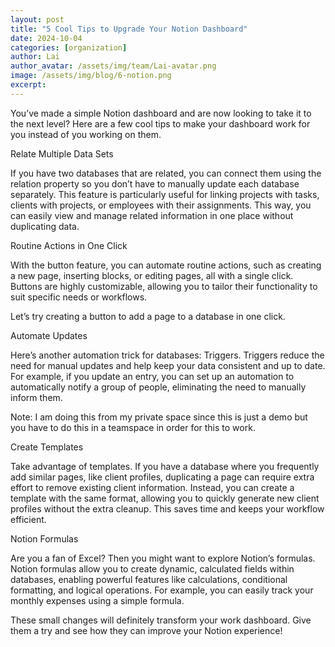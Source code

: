 ```yaml
---
layout: post
title: "5 Cool Tips to Upgrade Your Notion Dashboard"
date: 2024-10-04
categories: [organization]
author: Lai
author_avatar: /assets/img/team/Lai-avatar.png
image: /assets/img/blog/6-notion.png
excerpt:
---
```


You’ve made a simple Notion dashboard and are now looking to take it to the next level? Here are a few cool tips to make your dashboard work for you instead of you working on them.


Relate Multiple Data Sets

If you have two databases that are related, you can connect them using the relation property so you don’t have to manually update each database separately. This feature is particularly useful for linking projects with tasks, clients with projects, or employees with their assignments. This way, you can easily view and manage related information in one place without duplicating data.


Routine Actions in One Click

With the button feature, you can automate routine actions, such as creating a new page, inserting blocks, or editing pages, all with a single click. Buttons are highly customizable, allowing you to tailor their functionality to suit specific needs or workflows.

Let’s try creating a button to add a page to a database in one click.


Automate Updates

Here’s another automation trick for databases: Triggers. Triggers reduce the need for manual updates and help keep your data consistent and up to date. For example, if you update an entry, you can set up an automation to automatically notify a group of people, eliminating the need to manually inform them.


Note:  I am doing this from my private space since this is just a demo but you have to do this in a teamspace in order for this to work.

Create Templates

Take advantage of templates. If you have a database where you frequently add similar pages, like client profiles, duplicating a page can require extra effort to remove existing client information. Instead, you can create a template with the same format, allowing you to quickly generate new client profiles without the extra cleanup. This saves time and keeps your workflow efficient.


Notion Formulas

Are you a fan of Excel? Then you might want to explore Notion’s formulas. Notion formulas allow you to create dynamic, calculated fields within databases, enabling powerful features like calculations, conditional formatting, and logical operations. For example, you can easily track your monthly expenses using a simple formula.


These small changes will definitely transform your work dashboard. Give them a try and see how they can improve your Notion experience!